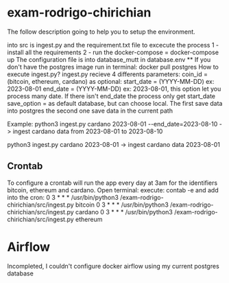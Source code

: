 # exam-rodrigo-chirichian
The follow description going to help you to setup the environment.

into src is ingest.py and the requirement.txt file to excecute the process
1 - install all the requirements
2 - run the docker-compose = docker-compose up
    The configuration file is into database_mutt in database.env
** If you don't have the postgres image run in terminal: docker pull postgres
How to execute ingest.py? ingest.py recieve 4 differents parameters:
    coin_id = (bitcoin, ethereum, cardano)
    as optional:
    start_date = (YYYY-MM-DD) ex: 2023-08-01
    end_date = (YYYY-MM-DD) ex: 2023-08-01, this option let you process many date. If there isn't end_date the process only get start_date
    save_option = as default database, but can choose local. The first save data into postgres the second one save data in the current path

Example:
python3 ingest.py cardano 2023-08-01 --end_date=2023-08-10 -> ingest cardano data from 2023-08-01 to 2023-08-10

python3 ingest.py cardano 2023-08-01 -> ingest cardano data 2023-08-01

## Crontab
To configure a crontab will run the app every day at 3am for the identifiers bitcoin, ethereum and cardano.
Open terminal:
execute:
contab -e
and add into the cron:
0 3 * * * /usr/bin/python3 /exam-rodrigo-chirichian/src/ingest.py bitcoin
0 3 * * * /usr/bin/python3 /exam-rodrigo-chirichian/src/ingest.py cardano
0 3 * * * /usr/bin/python3 /exam-rodrigo-chirichian/src/ingest.py ethereum

# Airflow
Incompleted, I couldn't configure docker airflow using my current postgres database